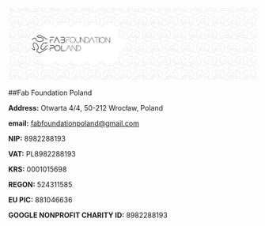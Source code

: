 



![](./assets/ffp-background2.jpg)




##Fab Foundation Poland

**Address:** Otwarta 4/4, 50-212  Wrocław, Poland

**email:** fabfoundationpoland@gmail.com


**NIP:** 8982288193

**VAT:** PL8982288193

**KRS:** 0001015698

**REGON:** 524311585

**EU PIC:** 881046636

**GOOGLE NONPROFIT CHARITY ID:** 8982288193
